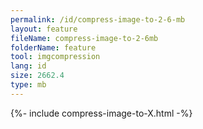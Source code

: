 ```yaml
---
permalink: /id/compress-image-to-2-6-mb
layout: feature
fileName: compress-image-to-2-6mb
folderName: feature
tool: imgcompression
lang: id
size: 2662.4
type: mb
---
```


{%- include compress-image-to-X.html -%}
